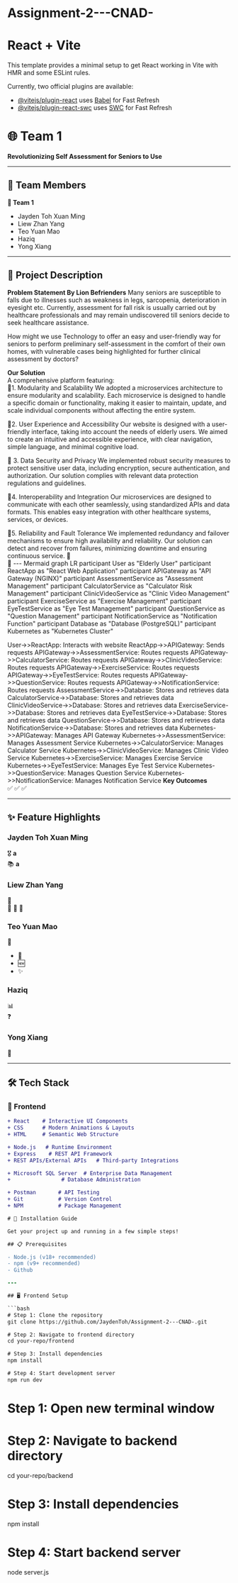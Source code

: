 # Assignment-2---CNAD-

# React + Vite

This template provides a minimal setup to get React working in Vite with HMR and some ESLint rules.

Currently, two official plugins are available:

- [@vitejs/plugin-react](https://github.com/vitejs/vite-plugin-react/blob/main/packages/plugin-react/README.md) uses [Babel](https://babeljs.io/) for Fast Refresh
- [@vitejs/plugin-react-swc](https://github.com/vitejs/vite-plugin-react-swc) uses [SWC](https://swc.rs/) for Fast Refresh

# 🌐 Team 1

**Revolutionizing Self Assessment for Seniors to Use**

---

## 👥 Team Members

**🌟 Team 1**

- Jayden Toh Xuan Ming
- Liew Zhan Yang
- Teo Yuan Mao
- Haziq
- Yong Xiang

---

## 📌 Project Description

**Problem Statement By Lion Befrienders**
Many seniors are susceptible to falls due to illnesses such as weakness in legs, sarcopenia, deterioration
in eyesight etc. Currently, assessment for fall risk is usually carried out by healthcare professionals and
may remain undiscovered till seniors decide to seek healthcare assistance.

How might we use Technology to offer an easy and user-friendly way for seniors to perform
preliminary self-assessment in the comfort of their own homes, with vulnerable cases being
highlighted for further clinical assessment by doctors?

**Our Solution**  
A comprehensive platform featuring:  
🔹1. Modularity and Scalability
We adopted a microservices architecture to ensure modularity and scalability. Each microservice is designed to handle a specific domain or functionality, making it easier to maintain, update, and scale individual components without affecting the entire system.

🔹2. User Experience and Accessibility
Our website is designed with a user-friendly interface, taking into account the needs of elderly users. We aimed to create an intuitive and accessible experience, with clear navigation, simple language, and minimal cognitive load.

🔹 3. Data Security and Privacy
We implemented robust security measures to protect sensitive user data, including encryption, secure authentication, and authorization. Our solution complies with relevant data protection regulations and guidelines.

🔹4. Interoperability and Integration
Our microservices are designed to communicate with each other seamlessly, using standardized APIs and data formats. This enables easy integration with other healthcare systems, services, or devices.

🔹5. Reliability and Fault Tolerance
We implemented redundancy and failover mechanisms to ensure high availability and reliability. Our solution can detect and recover from failures, minimizing downtime and ensuring continuous service.
🔹  
🔹
--- Mermaid
graph LR
participant User as "Elderly User"
participant ReactApp as "React Web Application"
participant APIGateway as "API Gateway (NGINX)"
participant AssessmentService as "Assessment Management"
participant CalculatorService as "Calculator Risk Management"
participant ClinicVideoService as "Clinic Video Management"
participant ExerciseService as "Exercise Management"
participant EyeTestService as "Eye Test Management"
participant QuestionService as "Question Management"
participant NotificationService as "Notification Function"
participant Database as "Database (PostgreSQL)"
participant Kubernetes as "Kubernetes Cluster"

User->>ReactApp: Interacts with website
ReactApp->>APIGateway: Sends requests
APIGateway->>AssessmentService: Routes requests
APIGateway->>CalculatorService: Routes requests
APIGateway->>ClinicVideoService: Routes requests
APIGateway->>ExerciseService: Routes requests
APIGateway->>EyeTestService: Routes requests
APIGateway->>QuestionService: Routes requests
APIGateway->>NotificationService: Routes requests
AssessmentService->>Database: Stores and retrieves data
CalculatorService->>Database: Stores and retrieves data
ClinicVideoService->>Database: Stores and retrieves data
ExerciseService->>Database: Stores and retrieves data
EyeTestService->>Database: Stores and retrieves data
QuestionService->>Database: Stores and retrieves data
NotificationService->>Database: Stores and retrieves data
Kubernetes->>APIGateway: Manages API Gateway
Kubernetes->>AssessmentService: Manages Assessment Service
Kubernetes->>CalculatorService: Manages Calculator Service
Kubernetes->>ClinicVideoService: Manages Clinic Video Service
Kubernetes->>ExerciseService: Manages Exercise Service
Kubernetes->>EyeTestService: Manages Eye Test Service
Kubernetes->>QuestionService: Manages Question Service
Kubernetes->>NotificationService: Manages Notification Service
**Key Outcomes**  
✅
✅
✅

---

## ✨ Feature Highlights

### Jayden Toh Xuan Ming

🎖️ **a**  
📚 **a**

### Liew Zhan Yang

📧  
📸
🔼
🎥

### Teo Yuan Mao

🔔

- 📅
- 🆕
- ✨

### Haziq

📊  
❓

### Yong Xiang

🤖

---

## 🛠️ Tech Stack

### 🎨 Frontend

````diff
+ React    # Interactive UI Components
+ CSS      # Modern Animations & Layouts
+ HTML     # Semantic Web Structure

+ Node.js   # Runtime Environment
+ Express    # REST API Framework
+ REST APIs/External APIs   # Third-party Integrations

+ Microsoft SQL Server  # Enterprise Data Management
+                # Database Administration

+ Postman       # API Testing
+ Git           # Version Control
+ NPM           # Package Management

# 🚀 Installation Guide

Get your project up and running in a few simple steps!

## 📋 Prerequisites

- Node.js (v18+ recommended)
- npm (v9+ recommended)
- Github

---

## 🖥️ Frontend Setup

```bash
# Step 1: Clone the repository
git clone https://github.com/JaydenToh/Assignment-2---CNAD-.git

# Step 2: Navigate to frontend directory
cd your-repo/frontend

# Step 3: Install dependencies
npm install

# Step 4: Start development server
npm run dev
````

# Step 1: Open new terminal window

# Step 2: Navigate to backend directory

cd your-repo/backend

# Step 3: Install dependencies

npm install

# Step 4: Start backend server

node server.js
